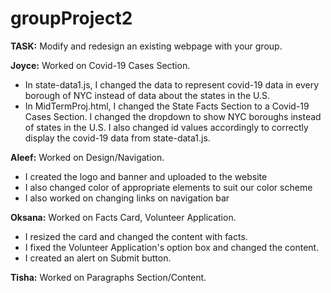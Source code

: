 # groupProject2

**TASK:** Modify and redesign an existing webpage with your group.

**Joyce:** Worked on Covid-19 Cases Section.
- In state-data1.js, I changed the data to represent covid-19 data in every borough of NYC instead of data about the states in the U.S.
- In MidTermProj.html, I changed the State Facts Section to a Covid-19 Cases Section. I changed the dropdown to show NYC boroughs instead of states in the U.S. I also changed id values accordingly to correctly display the covid-19 data from state-data1.js.


**Aleef:** Worked on Design/Navigation.
- I created the logo and banner and uploaded to the website
- I also changed color of appropriate elements to suit our color scheme
- I also worked on changing links on navigation bar

**Oksana:** Worked on Facts Card, Volunteer Application.
- I resized the card and changed the content with facts.
- I fixed the Volunteer Application's option box and changed the content.
- I created an alert on Submit button.

**Tisha:** Worked on Paragraphs Section/Content.
